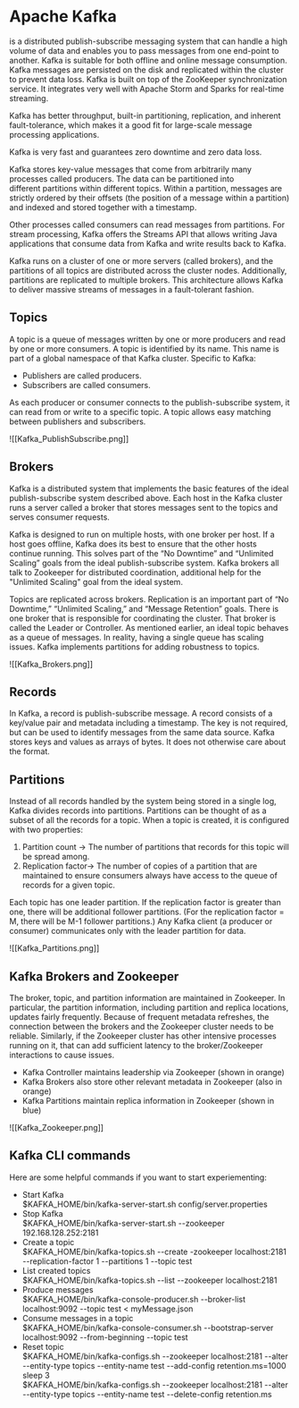 # Apache Kafka 



is a distributed publish-subscribe messaging system that can handle a high volume of data and enables you to pass messages from one end-point to another. Kafka is suitable for both offline and online message consumption. Kafka messages are persisted on the disk and replicated within the cluster to prevent data loss. Kafka is built on top of the ZooKeeper synchronization service. It integrates very well with Apache Storm and Sparks for real-time streaming.

Kafka has better throughput, built-in partitioning, replication, and inherent fault-tolerance, which makes it a good fit for large-scale message processing applications.

Kafka is very fast and guarantees zero downtime and zero data loss.

Kafka stores key-value messages that come from arbitrarily many processes called producers. The data can be partitioned into different partitions within different topics. Within a partition, messages are strictly ordered by their offsets (the position of a message within a partition) and indexed and stored together with a timestamp.

Other processes called consumers can read messages from partitions. For stream processing, Kafka offers the Streams API that allows writing Java applications that consume data from Kafka and write results back to Kafka.

Kafka runs on a cluster of one or more servers (called brokers), and the partitions of all topics are distributed across the cluster nodes. Additionally, partitions are replicated to multiple brokers. This architecture allows Kafka to deliver massive streams of messages in a fault-tolerant fashion.

## Topics

A topic is a queue of messages written by one or more producers and read by one or more consumers. A topic is identified by its name. This name is part of a global namespace of that Kafka cluster. Specific to Kafka:

-   Publishers are called producers. 
-   Subscribers are called consumers.

As each producer or consumer connects to the publish-subscribe system, it can read from or write to a specific topic. A topic allows easy matching between publishers and subscribers.

![[Kafka_PublishSubscribe.png]]

## Brokers

Kafka is a distributed system that implements the basic features of the ideal publish-subscribe system described above. Each host in the Kafka cluster runs a server called a broker that stores messages sent to the topics and serves consumer requests.

Kafka is designed to run on multiple hosts, with one broker per host. If a host goes offline, Kafka does its best to ensure that the other hosts continue running. This solves part of the “No Downtime” and “Unlimited Scaling” goals from the ideal publish-subscribe system. Kafka brokers all talk to Zookeeper for distributed coordination, additional help for the "Unlimited Scaling" goal from the ideal system. 

Topics are replicated across brokers. Replication is an important part of “No Downtime,” “Unlimited Scaling,” and “Message Retention” goals. There is one broker that is responsible for coordinating the cluster. That broker is called the Leader or Controller. As mentioned earlier, an ideal topic behaves as a queue of messages. In reality, having a single queue has scaling issues. Kafka implements partitions for adding robustness to topics.

![[Kafka_Brokers.png]]

## Records

In Kafka, a record is publish-subscribe message. A record consists of a key/value pair and metadata including a timestamp. The key is not required, but can be used to identify messages from the same data source. Kafka stores keys and values as arrays of bytes. It does not otherwise care about the format.

## Partitions

Instead of all records handled by the system being stored in a single log, Kafka divides records into partitions. Partitions can be thought of as a subset of all the records for a topic. When a topic is created, it is configured with two properties:

1.  Partition count → The number of partitions that records for this topic will be spread among.
2.  Replication factor→ The number of copies of a partition that are maintained to ensure consumers always have access to the queue of records for a given topic.

Each topic has one leader partition. If the replication factor is greater than one, there will be additional follower partitions. (For the replication factor = M, there will be M-1 follower partitions.) Any Kafka client (a producer or consumer) communicates only with the leader partition for data.

![[Kafka_Partitions.png]]

## Kafka Brokers and Zookeeper 

The broker, topic, and partition information are maintained in Zookeeper. In particular, the partition information, including partition and replica locations, updates fairly frequently. Because of frequent metadata refreshes, the connection between the brokers and the Zookeeper cluster needs to be reliable. Similarly, if the Zookeeper cluster has other intensive processes running on it, that can add sufficient latency to the broker/Zookeeper interactions to cause issues.

-   Kafka Controller maintains leadership via Zookeeper (shown in orange)
-   Kafka Brokers also store other relevant metadata in Zookeeper (also in orange)
-   Kafka Partitions maintain replica information in Zookeeper (shown in blue)

 ![[Kafka_Zookeeper.png]]


## Kafka CLI commands

Here are some helpful commands if you want to start experiementing:

-   Start Kafka  
	    $KAFKA_HOME/bin/kafka-server-start.sh config/server.properties
-   Stop Kafka  
	    $KAFKA_HOME/bin/kafka-server-start.sh --zookeeper 192.168.128.252:2181
-   Create a topic  
	    $KAFKA_HOME/bin/kafka-topics.sh --create -zookeeper localhost:2181 --replication-factor 1 --partitions 1 --topic test
-   List created topics  
	    $KAFKA_HOME/bin/kafka-topics.sh --list --zookeeper localhost:2181
-   Produce messages  
	    $KAFKA_HOME/bin/kafka-console-producer.sh --broker-list localhost:9092 --topic test < myMessage.json
-   Consume messages in a topic  
	    $KAFKA_HOME/bin/kafka-console-consumer.sh --bootstrap-server localhost:9092 --from-beginning --topic test
-   Reset topic  
	    $KAFKA_HOME/bin/kafka-configs.sh --zookeeper localhost:2181 --alter --entity-type topics --entity-name test --add-config retention.ms=1000 sleep 3  
	    $KAFKA_HOME/bin/kafka-configs.sh --zookeeper localhost:2181 --alter --entity-type topics --entity-name test --delete-config retention.ms
